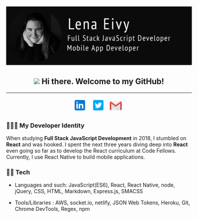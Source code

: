 
![Header](./images/banner.png)
<h2 align="center"><img src="https://raw.githubusercontent.com/MartinHeinz/MartinHeinz/master/wave.gif" width="30px"> Hi there. Welcome to my GitHub!</h2>

------------------------------
<p align="center">
<a href="https://www.linkedin.com/in/lena-eivy/" target="_blank" rel="noopener noreferrer"><img height="38" src="./images/linkedin.png"></a>&nbsp;&nbsp;
<a href="https://twitter.com/applena" target="_blank" rel="noopener noreferrer"><img height="38" src="./images/twitter.png"></a>&nbsp;&nbsp;
<a href="mailto:applena@gmail.com" target="_blank" rel="noopener noreferrer"><img height="35" src="./images/gmail.png"></a>&nbsp;&nbsp;
</p>

### 🕵🏻‍♀️ My Developer Identity

When studying **Full Stack JavaScript Development** in 2018, I stumbled on **React** and was hooked. I spent the next three years diving deep into **React** even going so far as to develop the React curriculum at Code Fellows. Currently, I use React Native to build mobile applications.


### 🧙🏻 Tech
* Languages and such: JavaScript(ES6), React, React Native, node, jQuery, CSS, HTML, Markdown, Express.js, SMACSS

* Tools/Libraries : AWS, socket.io, netlify, JSON Web Tokens, Heroku, Git, Chrome DevTools, Regex, npm